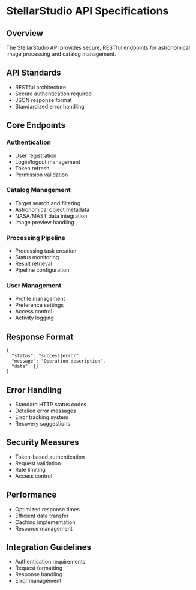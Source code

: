 # StellarStudio API Specifications

## Overview
The StellarStudio API provides secure, RESTful endpoints for astronomical image processing and catalog management.

## API Standards
- RESTful architecture
- Secure authentication required
- JSON response format
- Standardized error handling

## Core Endpoints

### Authentication
- User registration
- Login/logout management
- Token refresh
- Permission validation

### Catalog Management
- Target search and filtering
- Astronomical object metadata
- NASA/MAST data integration
- Image preview handling

### Processing Pipeline
- Processing task creation
- Status monitoring
- Result retrieval
- Pipeline configuration

### User Management
- Profile management
- Preference settings
- Access control
- Activity logging

## Response Format
```
{
  "status": "success|error",
  "message": "Operation description",
  "data": {}
}
```

## Error Handling
- Standard HTTP status codes
- Detailed error messages
- Error tracking system
- Recovery suggestions

## Security Measures
- Token-based authentication
- Request validation
- Rate limiting
- Access control

## Performance
- Optimized response times
- Efficient data transfer
- Caching implementation
- Resource management

## Integration Guidelines
- Authentication requirements
- Request formatting
- Response handling
- Error management